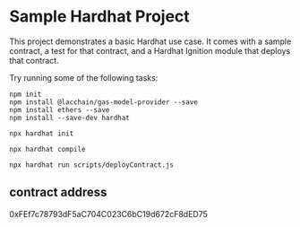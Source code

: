 # Sample Hardhat Project

This project demonstrates a basic Hardhat use case. It comes with a sample contract, a test for that contract, and a Hardhat Ignition module that deploys that contract.

Try running some of the following tasks:

```shell
npm init
npm install @lacchain/gas-model-provider --save
npm install ethers --save
npm install --save-dev hardhat

npx hardhat init

npx hardhat compile

npx hardhat run scripts/deployContract.js

```
## contract address
0xFEf7c78793dF5aC704C023C6bC19d672cF8dED75